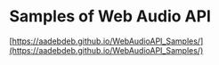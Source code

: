 # Samples of Web Audio API

[https://aadebdeb.github.io/WebAudioAPI_Samples/](https://aadebdeb.github.io/WebAudioAPI_Samples/)
